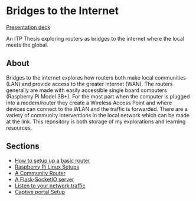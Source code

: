 # Bridges to the Internet
[Presentation deck](https://bridges-to-the-internet.herokuapp.com/)

An ITP Thesis exploring routers as bridges to the internet where the local meets the global.

## About

Bridges to the internet explores how routers both make local communities (LAN) and provide access to the greater internet (WAN). The routers generally are made with easily accessible single board computers (Raspberry Pi Model 3B+). For the most part when the computer is plugged into a modem/router they create a Wireless Access Point and where devices can connect to the WLAN and the traffic is forwarded. There are a variety of community interventions in the local network which can be made at the link. This repository is both storage of my explorations and learning resources.

## Sections
- [How to setup up a basic router](://github.com/Emceelamb/network-routers/tree/master/basic_router)
- [Raspberry Pi Linux Setups](https://github.com/Emceelamb/network-routers/tree/master/raspberrypi_installation)
- [A Community Router](https://github.com/Emceelamb/network-routers/tree/master/community-router)
- [A Flask-SocketIO server](https://github.com/Emceelamb/network-routers/tree/master/flask-pcap)
- [Listen to your network traffic](https://github.com/Emceelamb/network-routers/tree/master/listen-routera)
- [Captive portal Setup](https://github.com/Emceelamb/network-routers/tree/master/nodogsplash)

